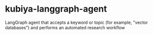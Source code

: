 # kubiya-langgraph-agent
LangGraph agent that accepts a keyword or topic (for example, "vector databases") and performs an automated research workflow
